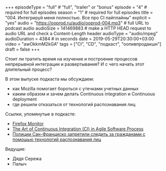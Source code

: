 +++
episodeType = "full" # "full", "trailer" or "bonus"
episode = "4" # required for full episodes
season = "1" # required for full episodes
title = "004. Интегрируй меня полностью. Все про CI пайплaйны"
explicit = "yes"
audio = "https://ooprod.ru/audio/ooprod-004.mp3" # full URL to podcast audio
audioSize = 141469883 # make a HTTP HEAD request to audio URL and check a Content-Length header
audioType = "audio/mpeg"
audioDuration = 4384 # in seconds
date = 2019-05-29T20:30:00+03:00
video = "awOkkmM2kGA"
tags = ["CI", "CD", "подкаст", "оопивпродакшн"]
draft = false
+++

Стоит ли тратить время на изучение и построение процессов непрерывной интеграции и развертывания?
И с чего начать этот длительный процесс?

<!--more-->

В этом выпуске подкаста мы обсуждаем:

- как Mozilla помогает бороться с утечками учетных данных
- каким образом и зачем делать Continuous integration и Continuous deployment
- где решили отказаться от технологий распознавания лиц

Ссылки, упомянутые в подкасте:

- [Firefox Monitor](https://monitor.firefox.com/)
- [The Art of Continuous Integration (CI) in Agile Software Process](https://medium.com/@realsure10/the-art-of-continuous-integration-ci-in-agile-software-process-2f908ed5e921)
- [Полиции Сан-Франциско запретили следить за гражданами с помощью технологий распознавания лиц](https://nplus1.ru/news/2019/05/15/sf-recognition-ban)

Ведущие:

- Дядя Сережа
- Палыч
